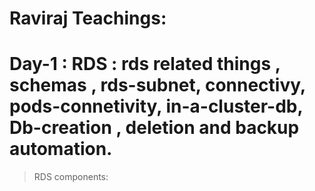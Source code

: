 # Raviraj Teachings:
# Day-1 : RDS : rds related things , schemas , rds-subnet, connectivy, pods-connetivity, in-a-cluster-db, Db-creation , deletion and backup automation.
  > RDS components:
